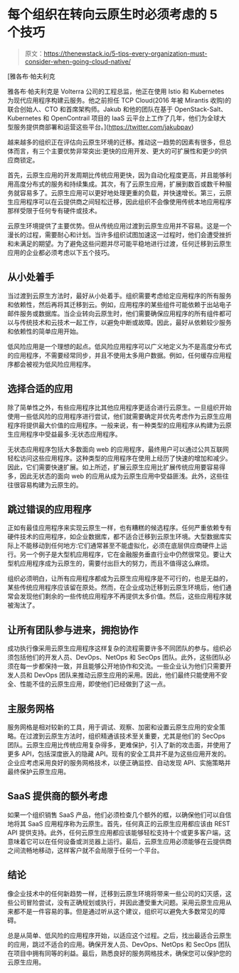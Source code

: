 # 每个组织在转向云原生时必须考虑的 5 个技巧

> 原文：<https://thenewstack.io/5-tips-every-organization-must-consider-when-going-cloud-native/>

[](https://twitter.com/jakubpav)

 [雅各布·帕夫利克

雅各布·帕夫利克是 Volterra 公司的工程总监，他正在使用 Istio 和 Kubernetes 为现代应用程序构建云服务。他之前担任 TCP Cloud(2016 年被 Mirantis 收购)的联合创始人、CTO 和首席架构师。Jakub 和他的团队在基于 OpenStack-Salt、Kubernetes 和 OpenContrail 项目的 IaaS 云平台上工作了几年，他们为全球大型服务提供商部署和运营这些平台。](https://twitter.com/jakubpav) [](https://twitter.com/jakubpav)

越来越多的组织正在评估向云原生环境的迁移。推动这一趋势的因素有很多，但总体而言，有三个主要优势非常突出:更快的应用开发、更大的可扩展性和更少的供应商锁定。

首先，云原生应用的开发周期比传统应用更快，因为自动化程度更高，并且能够利用高度分布式的服务和持续集成。其次，有了云原生应用，扩展到数百或数千种服务就容易多了。云原生应用可以更好地处理更重的负载，并快速增长。第三，云原生应用程序可以在云提供商之间轻松迁移，因此组织不会像使用传统本地应用程序那样受限于任何专有硬件或技术。

云原生环境提供了主要优势。但从传统应用过渡到云原生应用并不容易。这是一个漫长的过程，需要耐心和计划。当许多组织试图加速这一过程时，他们会遭受挫折和未满足的期望。为了避免这些问题并尽可能平稳地进行过渡，任何迁移到云原生应用的企业都必须考虑以下五个技巧。

## 从小处着手

当过渡到云原生方法时，最好从小处着手。组织需要考虑给定应用程序的所有服务和依赖性，然后再将其迁移到云。例如，应用程序的某些组件可能依赖于出站电子邮件服务或数据库。当企业转向云原生时，他们需要确保应用程序的所有组件都可以与传统技术和云技术一起工作，以避免中断或故障。因此，最好从依赖较少服务和依赖性的简单应用开始。

低风险应用是一个理想的起点。低风险应用程序可以广义地定义为不是高度分布式的应用程序，不需要经常同步，并且不使用太多用户数据。例如，任何缓存应用程序都会被视为低风险应用程序。

## 选择合适的应用

除了简单性之外，有些应用程序比其他应用程序更适合进行云原生。一旦组织开始使用一些低风险的应用程序进行尝试，他们就需要确定并优先考虑作为云原生应用程序将提供最大价值的应用程序。一般来说，有一种类型的应用程序从构建为云原生应用程序中受益最多:无状态应用程序。

无状态应用程序包括大多数面向 web 的应用程序，最终用户可以通过公共互联网轻松访问这些应用程序。这种类型的应用程序在使用上经历了快速的增加和减少。因此，它们需要快速扩展。如上所述，扩展云原生应用比扩展传统应用要容易得多，因此无状态的面向 web 的应用从成为云原生应用中受益匪浅。此外，这些往往很容易构建为云原生的。

## 跳过错误的应用程序

正如有最佳应用程序来实现云原生一样，也有糟糕的候选程序。任何严重依赖专有硬件技术的应用程序，如企业数据库，都不适合迁移到云原生环境。大型数据库实际上不能移动到任何地方:它们通常甚至不能虚拟化，必须在底层供应商硬件上运行。另一个例子是大型机应用程序，它在金融服务垂直行业中仍然很常见。要让大型机应用程序成为云原生的，需要付出巨大的努力，而且不值得这么麻烦。

组织必须明白，让所有应用程序都成为云原生应用程序是不可行的，也是无益的，某些传统应用程序应该留在原处。然而，在企业成功迁移到云原生环境后，他们通常会发现他们剩余的一些传统应用程序不再提供太多价值。然后，这些应用程序就被淘汰了。

## 让所有团队参与进来，拥抱协作

成功执行像采用云原生应用程序这样复杂的流程需要许多不同团队的参与。组织必须包括他们的开发人员、DevOps、NetOps 和 SecOps 团队。此外，这些团队必须在每一步都保持一致，并且能够公开地协作和交流。一些企业认为他们只需要开发人员和 DevOps 团队来推动云原生应用的采用。因此，他们最终只能使用不安全、性能不佳的云原生应用，即使他们已经做到了这一点。

## 主服务网格

服务网格是相对较新的工具，用于调试、观察、加密和设置云原生应用的安全策略。在过渡到云原生方法时，组织精通该技术至关重要，尤其是他们的 SecOps 团队。云原生应用比传统应用复杂得多，更难保护，引入了新的攻击面，并使用了更多 API，包括深度嵌入的隐藏 API。现有的安全工具并不是为这些应用开发的。企业应考虑采用良好的服务网格技术，以便正确监控、自动发现 API、实施策略并最终保护云原生应用。

## SaaS 提供商的额外考虑

如果一个组织销售 SaaS 产品，他们必须检查几个额外的框，以确保他们可以自信地将其 SaaS 应用程序称为云原生。首先，任何真正的云原生应用都应该由 REST API 提供支持。此外，任何云原生应用都应该能够轻松支持十个或更多客户端，这意味着它可以在任何设备或浏览器上运行。最后，云原生应用必须能够在云提供商之间流畅地移动，这样客户就不会局限于任何一个平台。

## 结论

像企业技术中的任何新趋势一样，迁移到云原生环境将带来一些公司的幻灭感，这些公司冒险尝试，没有正确规划或执行，并因此遭受重大问题。采用云原生应用从来都不是一件容易的事。但是通过听从这个建议，组织可以避免大多数常见的障碍。

总是从简单、低风险的应用程序开始，以适应这个过程。之后，找出最适合云原生的应用，跳过不适合的应用。确保开发人员、DevOps、NetOps 和 SecOps 团队在项目中拥有同等的利益。最后，熟悉良好的服务网格技术，确保您可以保护您的云原生应用。

<svg xmlns:xlink="http://www.w3.org/1999/xlink" viewBox="0 0 68 31" version="1.1"><title>Group</title> <desc>Created with Sketch.</desc></svg>